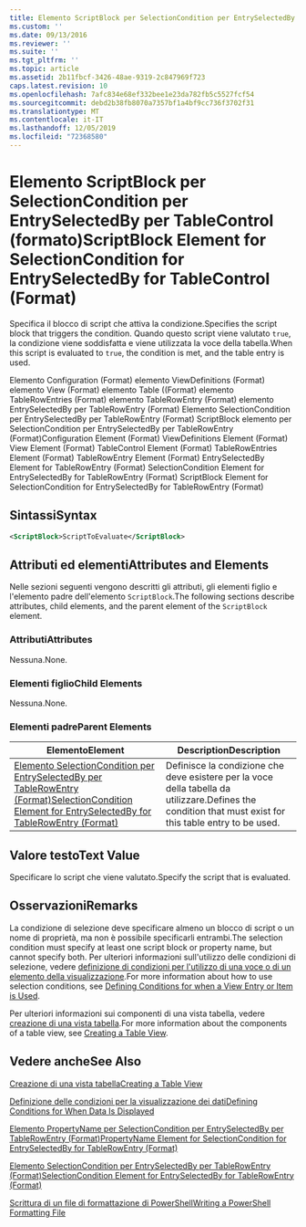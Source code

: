 ```yaml
---
title: Elemento ScriptBlock per SelectionCondition per EntrySelectedBy per Table ((Format) | Microsoft Docs
ms.custom: ''
ms.date: 09/13/2016
ms.reviewer: ''
ms.suite: ''
ms.tgt_pltfrm: ''
ms.topic: article
ms.assetid: 2b11fbcf-3426-48ae-9319-2c847969f723
caps.latest.revision: 10
ms.openlocfilehash: 7afc834e68ef332bee1e23da782fb5c5527fcf54
ms.sourcegitcommit: debd2b38fb8070a7357bf1a4bf9cc736f3702f31
ms.translationtype: MT
ms.contentlocale: it-IT
ms.lasthandoff: 12/05/2019
ms.locfileid: "72368580"
---
```

# <a name="scriptblock-element-for-selectioncondition-for-entryselectedby-for-tablecontrol-format"></a><span data-ttu-id="f8118-102">Elemento ScriptBlock per SelectionCondition per EntrySelectedBy per TableControl (formato)</span><span class="sxs-lookup"><span data-stu-id="f8118-102">ScriptBlock Element for SelectionCondition for EntrySelectedBy for TableControl (Format)</span></span>

<span data-ttu-id="f8118-103">Specifica il blocco di script che attiva la condizione.</span><span class="sxs-lookup"><span data-stu-id="f8118-103">Specifies the script block that triggers the condition.</span></span> <span data-ttu-id="f8118-104">Quando questo script viene valutato `true`, la condizione viene soddisfatta e viene utilizzata la voce della tabella.</span><span class="sxs-lookup"><span data-stu-id="f8118-104">When this script is evaluated to `true`, the condition is met, and the table entry is used.</span></span>

<span data-ttu-id="f8118-105">Elemento Configuration (Format) elemento ViewDefinitions (Format) elemento View (Format) elemento Table ((Format) elemento TableRowEntries (Format) elemento TableRowEntry (Format) elemento EntrySelectedBy per TableRowEntry (Format) Elemento SelectionCondition per EntrySelectedBy per TableRowEntry (Format) ScriptBlock elemento per SelectionCondition per EntrySelectedBy per TableRowEntry (Format)</span><span class="sxs-lookup"><span data-stu-id="f8118-105">Configuration Element (Format) ViewDefinitions Element (Format) View Element (Format) TableControl Element (Format) TableRowEntries Element (Format) TableRowEntry Element (Format) EntrySelectedBy Element for TableRowEntry (Format) SelectionCondition Element for EntrySelectedBy for TableRowEntry (Format) ScriptBlock Element for SelectionCondition for EntrySelectedBy for TableRowEntry (Format)</span></span>

## <a name="syntax"></a><span data-ttu-id="f8118-106">Sintassi</span><span class="sxs-lookup"><span data-stu-id="f8118-106">Syntax</span></span>

```xml
<ScriptBlock>ScriptToEvaluate</ScriptBlock>
```

## <a name="attributes-and-elements"></a><span data-ttu-id="f8118-107">Attributi ed elementi</span><span class="sxs-lookup"><span data-stu-id="f8118-107">Attributes and Elements</span></span>

<span data-ttu-id="f8118-108">Nelle sezioni seguenti vengono descritti gli attributi, gli elementi figlio e l'elemento padre dell'elemento `ScriptBlock`.</span><span class="sxs-lookup"><span data-stu-id="f8118-108">The following sections describe attributes, child elements, and the parent element of the `ScriptBlock` element.</span></span>

### <a name="attributes"></a><span data-ttu-id="f8118-109">Attributi</span><span class="sxs-lookup"><span data-stu-id="f8118-109">Attributes</span></span>

<span data-ttu-id="f8118-110">Nessuna.</span><span class="sxs-lookup"><span data-stu-id="f8118-110">None.</span></span>

### <a name="child-elements"></a><span data-ttu-id="f8118-111">Elementi figlio</span><span class="sxs-lookup"><span data-stu-id="f8118-111">Child Elements</span></span>

<span data-ttu-id="f8118-112">Nessuna.</span><span class="sxs-lookup"><span data-stu-id="f8118-112">None.</span></span>

### <a name="parent-elements"></a><span data-ttu-id="f8118-113">Elementi padre</span><span class="sxs-lookup"><span data-stu-id="f8118-113">Parent Elements</span></span>

|<span data-ttu-id="f8118-114">Elemento</span><span class="sxs-lookup"><span data-stu-id="f8118-114">Element</span></span>|<span data-ttu-id="f8118-115">Description</span><span class="sxs-lookup"><span data-stu-id="f8118-115">Description</span></span>|
|-------------|-----------------|
|[<span data-ttu-id="f8118-116">Elemento SelectionCondition per EntrySelectedBy per TableRowEntry (Format)</span><span class="sxs-lookup"><span data-stu-id="f8118-116">SelectionCondition Element for EntrySelectedBy for TableRowEntry (Format)</span></span>](./selectioncondition-element-for-entryselectedby-for-tablecontrol-format.md)|<span data-ttu-id="f8118-117">Definisce la condizione che deve esistere per la voce della tabella da utilizzare.</span><span class="sxs-lookup"><span data-stu-id="f8118-117">Defines the condition that must exist for this table entry to be used.</span></span>|

## <a name="text-value"></a><span data-ttu-id="f8118-118">Valore testo</span><span class="sxs-lookup"><span data-stu-id="f8118-118">Text Value</span></span>

<span data-ttu-id="f8118-119">Specificare lo script che viene valutato.</span><span class="sxs-lookup"><span data-stu-id="f8118-119">Specify the script that is evaluated.</span></span>

## <a name="remarks"></a><span data-ttu-id="f8118-120">Osservazioni</span><span class="sxs-lookup"><span data-stu-id="f8118-120">Remarks</span></span>

<span data-ttu-id="f8118-121">La condizione di selezione deve specificare almeno un blocco di script o un nome di proprietà, ma non è possibile specificarli entrambi.</span><span class="sxs-lookup"><span data-stu-id="f8118-121">The selection condition must specify at least one script block or property name, but cannot specify both.</span></span> <span data-ttu-id="f8118-122">Per ulteriori informazioni sull'utilizzo delle condizioni di selezione, vedere [definizione di condizioni per l'utilizzo di una voce o di un elemento della visualizzazione](./defining-conditions-for-displaying-data.md).</span><span class="sxs-lookup"><span data-stu-id="f8118-122">For more information about how to use selection conditions, see [Defining Conditions for when a View Entry or Item is Used](./defining-conditions-for-displaying-data.md).</span></span>

<span data-ttu-id="f8118-123">Per ulteriori informazioni sui componenti di una vista tabella, vedere [creazione di una vista tabella](./creating-a-table-view.md).</span><span class="sxs-lookup"><span data-stu-id="f8118-123">For more information about the components of a table view, see [Creating a Table View](./creating-a-table-view.md).</span></span>

## <a name="see-also"></a><span data-ttu-id="f8118-124">Vedere anche</span><span class="sxs-lookup"><span data-stu-id="f8118-124">See Also</span></span>

[<span data-ttu-id="f8118-125">Creazione di una vista tabella</span><span class="sxs-lookup"><span data-stu-id="f8118-125">Creating a Table View</span></span>](./creating-a-table-view.md)

[<span data-ttu-id="f8118-126">Definizione delle condizioni per la visualizzazione dei dati</span><span class="sxs-lookup"><span data-stu-id="f8118-126">Defining Conditions for When Data Is Displayed</span></span>](./defining-conditions-for-displaying-data.md)

[<span data-ttu-id="f8118-127">Elemento PropertyName per SelectionCondition per EntrySelectedBy per TableRowEntry (Format)</span><span class="sxs-lookup"><span data-stu-id="f8118-127">PropertyName Element for SelectionCondition for EntrySelectedBy for TableRowEntry (Format)</span></span>](./propertyname-element-for-selectioncondition-for-entryselectedby-for-tablerowentry-format.md)

[<span data-ttu-id="f8118-128">Elemento SelectionCondition per EntrySelectedBy per TableRowEntry (Format)</span><span class="sxs-lookup"><span data-stu-id="f8118-128">SelectionCondition Element for EntrySelectedBy for TableRowEntry (Format)</span></span>](./selectioncondition-element-for-entryselectedby-for-tablecontrol-format.md)

[<span data-ttu-id="f8118-129">Scrittura di un file di formattazione di PowerShell</span><span class="sxs-lookup"><span data-stu-id="f8118-129">Writing a PowerShell Formatting File</span></span>](./writing-a-powershell-formatting-file.md)
